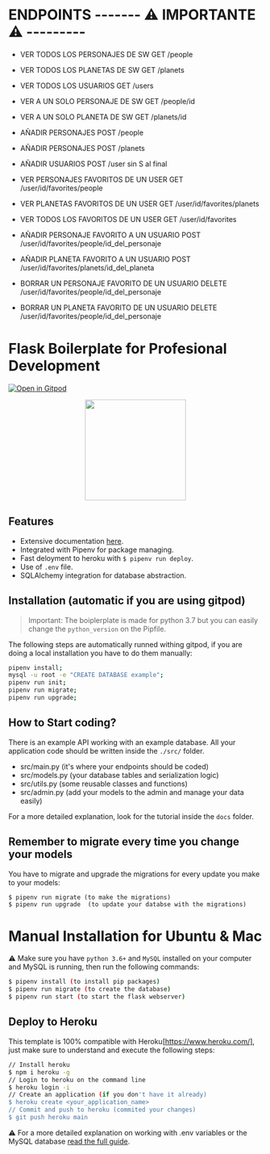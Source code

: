 # ENDPOINTS ------- ⚠️ IMPORTANTE ⚠️ ---------
- VER TODOS LOS PERSONAJES DE SW  GET  /people
- VER TODOS LOS PLANETAS DE SW  GET  /planets
- VER TODOS LOS USUARIOS  GET  /users
- VER A UN SOLO PERSONAJE DE SW  GET /people/id
- VER A UN SOLO PLANETA DE SW  GET /planets/id

- AÑADIR PERSONAJES   POST  /people
- AÑADIR PERSONAJES   POST   /planets
- AÑADIR USUARIOS     POST   /user     sin S al final

- VER PERSONAJES FAVORITOS DE UN USER  GET  /user/id/favorites/people
- VER PLANETAS FAVORITOS DE UN USER   GET /user/id/favorites/planets
- VER TODOS LOS FAVORITOS DE UN USER  GET /user/id/favorites

- AÑADIR PERSONAJE FAVORITO A UN USUARIO POST  /user/id/favorites/people/id_del_personaje
- AÑADIR PLANETA FAVORITO A UN USUARIO  POST /user/id/favorites/planets/id_del_planeta

- BORRAR UN PERSONAJE FAVORITO DE UN USUARIO DELETE /user/id/favorites/people/id_del_personaje
- BORRAR UN PLANETA FAVORITO DE UN USUARIO DELETE /user/id/favorites/people/id_del_personaje


# Flask Boilerplate for Profesional Development

[![Open in Gitpod](https://gitpod.io/button/open-in-gitpod.svg)](https://gitpod.io/from-referrer/)
<p align="center">
    <a href="https://youtu.be/ORxQ-K3BzQA"><img height="200px" src="https://github.com/4GeeksAcademy/flask-rest-hello/blob/main/docs/assets/how-to.png?raw=true?raw=true" /></a>
</p>

## Features

- Extensive documentation [here](https://github.com/4GeeksAcademy/flask-rest-hello/tree/master/docs).
- Integrated with Pipenv for package managing.
- Fast deloyment to heroku with `$ pipenv run deploy`.
- Use of `.env` file.
- SQLAlchemy integration for database abstraction.

## Installation (automatic if you are using gitpod)

> Important: The boiplerplate is made for python 3.7 but you can easily change the `python_version` on the Pipfile.

The following steps are automatically runned withing gitpod, if you are doing a local installation you have to do them manually:

```sh
pipenv install;
mysql -u root -e "CREATE DATABASE example";
pipenv run init;
pipenv run migrate;
pipenv run upgrade;
```

## How to Start coding?

There is an example API working with an example database. All your application code should be written inside the `./src/` folder.

- src/main.py (it's where your endpoints should be coded)
- src/models.py (your database tables and serialization logic)
- src/utils.py (some reusable classes and functions)
- src/admin.py (add your models to the admin and manage your data easily)

For a more detailed explanation, look for the tutorial inside the `docs` folder.

## Remember to migrate every time you change your models

You have to migrate and upgrade the migrations for every update you make to your models:
```
$ pipenv run migrate (to make the migrations)
$ pipenv run upgrade  (to update your databse with the migrations)
```


# Manual Installation for Ubuntu & Mac

⚠️ Make sure you have `python 3.6+` and `MySQL` installed on your computer and MySQL is running, then run the following commands:
```sh
$ pipenv install (to install pip packages)
$ pipenv run migrate (to create the database)
$ pipenv run start (to start the flask webserver)
```


## Deploy to Heroku

This template is 100% compatible with Heroku[https://www.heroku.com/], just make sure to understand and execute the following steps:

```sh
// Install heroku
$ npm i heroku -g
// Login to heroku on the command line
$ heroku login -i
// Create an application (if you don't have it already)
$ heroku create <your_application_name>
// Commit and push to heroku (commited your changes)
$ git push heroku main
```
:warning: For a more detailed explanation on working with .env variables or the MySQL database [read the full guide](https://github.com/4GeeksAcademy/flask-rest-hello/blob/master/docs/DEPLOY_YOUR_APP.md).
